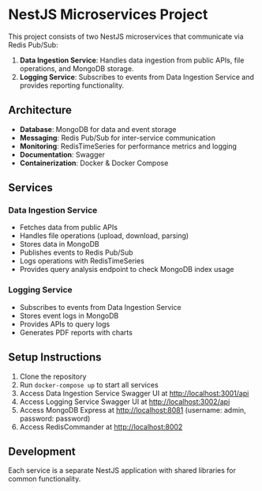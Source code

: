 # NestJS Microservices Project

This project consists of two NestJS microservices that communicate via Redis Pub/Sub:

1. **Data Ingestion Service**: Handles data ingestion from public APIs, file operations, and MongoDB storage.
2. **Logging Service**: Subscribes to events from Data Ingestion Service and provides reporting functionality.

## Architecture

- **Database**: MongoDB for data and event storage
- **Messaging**: Redis Pub/Sub for inter-service communication
- **Monitoring**: RedisTimeSeries for performance metrics and logging
- **Documentation**: Swagger
- **Containerization**: Docker & Docker Compose

## Services

### Data Ingestion Service

- Fetches data from public APIs
- Handles file operations (upload, download, parsing)
- Stores data in MongoDB
- Publishes events to Redis Pub/Sub
- Logs operations with RedisTimeSeries
- Provides query analysis endpoint to check MongoDB index usage

### Logging Service

- Subscribes to events from Data Ingestion Service
- Stores event logs in MongoDB
- Provides APIs to query logs
- Generates PDF reports with charts

## Setup Instructions

1. Clone the repository
2. Run `docker-compose up` to start all services
3. Access Data Ingestion Service Swagger UI at [http://localhost:3001/api](http://localhost:3001/api)
4. Access Logging Service Swagger UI at [http://localhost:3002/api](http://localhost:3002/api)
5. Access MongoDB Express at [http://localhost:8081](http://localhost:8081) (username: admin, password: password)
6. Access RedisCommander at [http://localhost:8002](http://localhost:8002)

## Development

Each service is a separate NestJS application with shared libraries for common functionality.
